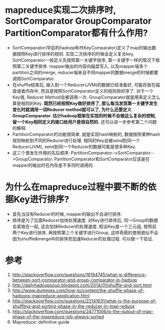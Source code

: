# mapreduce实现二次排序时, SortComparator GroupComparator PartitionComparator都有什么作用?
+ SortComparator(早前的hadoop称作KeyComparator)定义了map的输出数据按照Key进行排序的规则. 实现二次排序的时候会定义复合key, SortComparator一般定义先按照第一关键字排序, 第一关键字一样的情况下按照第二关键字排序. mapper输出的内容向磁盘写入, 以及mapper端多个partition之间的merge, reducer端来自不同mapper的数据merge的时候都要调用SortComparator.
+ 在shuffle结束后, 输入到一个Reducer(JVM)的数据已经准备好, 可能存放在磁盘或者内存中, 而且是按照SortComparator定义的规则排好序了. 对于一个Key值, Reducer Method会被调用一次. GroupComparator就是用来定义怎么算是相同的Key. **既然已经按照Key做好排序了, 那么每当发现第一关键字发生变化时就调用一词Reducer method就可以了, 为什么还要定义GroupComparator. 估计hadoop框架在实现的时候不会做这么复杂的控制, 留一个Key相同定义的接口给用户是很自然的.**  还可以进一步参考第二个问题的解释.
+ PartitionComparator的功能很简单, 就是实现hash映射的, 数据按照某种hash规则映射到不同的Reducer进行处理. 相同的Key会被send到同一个Reducer(JVM), send到同一个Reducer的数据可能是很多种Key.
+ 这三个类发生作用的先后顺序: PartitionComparator-->SortComparator-->GroupComparator. PartitionComparator和SortComparator应该是在mapper的输出时在内存差不多同时调用的.

# 为什么在mapreduce过程中要不断的依据Key进行排序?
+ 首先当没有Reducer的时候, mapper的输出不会进行排序.
+ 排序是为了后面Reducer加快处理速度. 对Key进行排序后, 同一Group的数据会紧挨在一起, 这会加快Reducer的处理速度. 假设Key是一个三元组, 按照前两个Key进行排序, 再按照第三个关键字进行Group, 这样奇葩的使用貌似不会因为shuffle&merge中的排序而加速Reducer的处理过程. 可以做一下验证.

# 参考
1. http://stackoverflow.com/questions/16184745/what-is-difference-between-sort-comparator-and-group-comparator-in-hadoop
2. http://dailyhadoopsoup.blogspot.com/2014/01/shuffle-and-sort.html
3. http://www.dummies.com/how-to/content/the-shuffle-phase-of-hadoops-mapreduce-application.html
4. http://stackoverflow.com/questions/22141631/what-is-the-purpose-of-shuffling-and-sorting-phase-in-the-reducer-in-map-reduce
5. http://stackoverflow.com/questions/24771006/is-the-output-of-map-phase-of-the-mapreduce-job-always-sorted
6. Mapreduce: definitive guide
